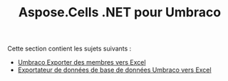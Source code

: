 ﻿---
title: Aspose.Cells .NET pour Umbraco
type: docs
weight: 30
url: /fr/net/aspose-cells-net-for-umbraco/
---
Cette section contient les sujets suivants :

- [Umbraco Exporter des membres vers Excel](/cells/fr/net/umbraco-export-members-to-excel/)
- [Exportateur de données de base de données Umbraco vers Excel](/cells/fr/net/umbraco-database-data-exporter-to-excel/)

